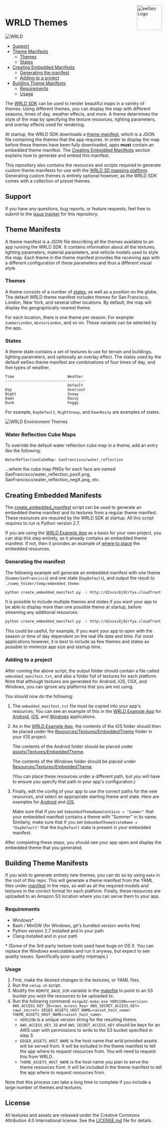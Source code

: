 <a href="http://www.eegeo.com/">
    <img src="http://cdn2.eegeo.com/wp-content/uploads/2016/03/eegeo_logo_quite_big.png" alt="eeGeo Logo" title="eegeo" align="right" height="80px" />
</a>

# WRLD Themes

![WRLD](http://cdn2.eegeo.com/wp-content/uploads/2016/03/readme-banner.jpg)

* [Support](#support)
* [Theme Manifests](#theme-manifests)
    * [Themes](#themes)
    * [States](#states)
* [Creating Embedded Manifests](#creating-embedded-manifests)
    * [Generating the manifest](#generating-the-manifest)
    * [Adding to a project](#adding-to-a-project)
* [Building Theme Manifests](#building-theme-manifests)
    * [Requirements](#requirements)
    * [Usage](#usage)

The [WRLD SDK](http://www.wrld3d.com/) can be used to render beautiful maps in a variety of themes. Using different themes, you can display the map with different seasons, times of day, weather effects, and more. A theme determines the style of the map by specifying the texture resources, lighting parameters, and overlay effects used for rendering.

At startup, the WRLD SDK downloads a [theme manifest](#theme-manifests), which is a JSON file containing the themes that the app requires. In order to display the map before these themes have been fully downloaded, apps **must** contain an embedded theme manifest. The [Creating Embedded Manifests](#creating-embedded-manifests) section explains how to generate and embed this manifest.

This repository also contains the resources and scripts required to generate custom theme manifests for use with the [WRLD 3D mapping platform](http://www.wrld3d.com/). Generating custom themes is entirely optional however, as the WRLD SDK comes with a collection of preset themes.

## Support

If you have any questions, bug reports, or feature requests, feel free to submit to the [issue tracker](https://github.com/wrld3d/wrld-themes/issues) for this repository.

## Theme Manifests
A theme manifest is a JSON file describing all the themes available to an app running the WRLD SDK. It contains information about all the textures, lighting parameters, material parameters, and vehicle models used to style the map. Each theme in the theme manifest provides the receiving app with a different configuration of these parameters and thus a different visual style.

### Themes
A theme consists of a number of [states](#states), as well as a position on the globe. The default WRLD theme manifest includes themes for San Francisco, London, New York, and several other locations. By default, the map will display the geographically nearest theme.

For each location, there is one theme per season. For example: `SummerLondon`, `WinterLondon`, and so on. These variants can be selected by the app.

### States
A theme state contains a set of textures to use for terrain and buildings, lighting parameters, and optionally an overlay effect. The states used by the default eeGeo theme manifest are combinations of four times of day, and five types of weather.
```
Time                        Weather
------------------------------------
                            Default
Day                         Overcast
Night                       Snowy
Dawn                        Rainy
Dusk                        Foggy
```
For example, `DayDefault`, `NightSnowy`, and `DawnRainy` are examples of states.

![WRLD Environment Themes](http://cdn2.eegeo.com/wp-content/uploads/2016/03/eegeo-environment-themes.jpg)

### Water Reflection Cube Maps

To override the default water reflection cube map in a theme, add an entry like the following:

    WaterReflectionCubeMap: SanFrancisco/water_reflection

...where the cube map PNGs for each face are named SanFrancisco/water_reflection_posX.png, SanFrancisco/water_reflection_negX.png, etc.

## Creating Embedded Manifests

The [create_embedded_manifest](https://github.com/wrld3d/wrld-themes/blob/master/create_embedded_manifest.py) script can be used to generate an embedded theme manifest and its textures from a regular theme manifest. These resources are required by the WRLD SDK at startup. All this script requires to run is Python version 2.7.

If you are using the [WRLD Example App](https://github.com/wrld3d/wrld-example-app) as a basis for your own project, you can skip this step entirely, as it already contains an embedded theme manifest. If not, then it provides an example of [where to place](#adding-to-a-project) the embedded resources.

### Generating the manifest

The following example will generate an embedded manifest with one theme (`SummerSanFrancisco`) and one state (`DayDefault`), and output the result to `./some_folder/temp/embedded_theme`:
```sh
python create_embedded_manifest.py -i http://d2xvsc8j92rfya.cloudfront.net/mobile-themes-new/v540/manifest.txt.gz -o ./some_folder/temp/embedded_theme -t SummerSanFrancisco -s DayDefault
```

It is possible to include multiple themes and states if you want your app to be able to display more than one possible theme at startup, before streaming any additional resources:
```sh
python create_embedded_manifest.py -i http://d2xvsc8j92rfya.cloudfront.net/mobile-themes-new/v540/manifest.txt.gz -o ./some_folder/temp/embedded_theme -t SummerSanFrancisco WinterSanFrancisco -s DayDefault NightDefault
```

This could be useful, for example, if you want your app to open with the season or time of day dependent on the real life date and time. For most applications however, it is best to include as few themes and states as possible to minimize app size and startup time.

### Adding to a project
After running the above script, the output folder should contain a file called `embedded_manifest.txt`, and also a folder full of textures for each platform. Note that although textures are generated for Android, iOS, OSX, and Windows, you can ignore any platforms that you are not using.

You should now do the following:

1.  The `embedded_manifest.txt` file must be copied into your app's resources. You can see an example of this in the [WRLD Example App](https://github.com/wrld3d/wrld-example-app) for [Android](https://github.com/wrld3d/wrld-example-app/blob/master/android/assets/embedded_manifest.txt), [iOS](https://github.com/wrld3d/wrld-example-app/blob/master/ios/Resources/embedded_manifest.txt), and [Windows](https://github.com/wrld3d/wrld-example-app/blob/master/windows/Resources/embedded_manifest.txt) applications.

2.  As in the [WRLD Example App](https://github.com/wrld3d/wrld-example-app), the contents of the iOS folder should then be placed under the [Resources/Textures/EmbeddedTheme](https://github.com/wrld3d/wrld-example-app/tree/master/ios/Resources/Textures/EmbeddedTheme) folder in your iOS project.

    The contents of the Android folder should be placed under [assets/Textures/EmbeddedTheme](https://github.com/wrld3d/wrld-example-app/tree/master/android/assets/Textures).
    
    The contents of the Windows folder should be placed under [Resources/Textures/EmbeddedTheme](https://github.com/wrld3d/wrld-example-app/tree/master/windows/Resources/Textures/EmbeddedTheme).

    (You can place these resources under a different path, but you will have to ensure you specify that path in your app's configuration.)
    
3.  Finally, edit the config of your app to use the correct paths for the new resources, and select an appropriate starting theme and state. Here are examples for [Android](https://github.com/wrld3d/wrld-example-app/blob/master/android/jni/AppHost.cpp#L188-L191) and [iOS](https://github.com/wrld3d/wrld-example-app/blob/master/ios/ios_src/AppHost.mm#L136-L139).

    Make sure that if you set `EmbeddedThemeNameContains = "Summer"` that your embedded manifest contains a theme with "Summer" in its name. Similarly, make sure that if you set `EmbeddedThemeStateName = "DayDefault"` that the `DayDefault` state is present in your embedded manifest.

After completing these steps, you should see your app open and display the embedded theme that you generated.

## Building Theme Manifests
If you wish to generate entirely new themes, you can do so by using `make` in the root of this repo. This will generate a theme manifest from the YAML files under [manifest](https://github.com/wrld3d/wrld-themes/tree/master/manifest) in the repo, as well as all the required models and textures in the correct format for each platform. Finally, these resources are uploaded to an Amazon S3 location where you can serve them to your app.

### Requirements

* Windows*
* Bash / MinGW (for Windows, git's bundled version works fine)
* Python version 2.7 installed and in your path
* Clang installed and in your path

\* (Some of the 3rd-party texture tools used have bugs on OS X. You can replace the Windows executables and run it anyway, but expect to see quality issues. Specifically poor quality mipmaps.)

### Usage
1.  First, make the desired changes to the textures, or YAML files.
2.  Run the `setup.sh` script.
3.  Modify the `REMOTE_BASE_DIR` variable in the [makefile](https://github.com/wrld3d/wrld-themes/blob/master/makefile) to point to an S3 bucket you wish the resources to be uploaded to.
4.  Run the following command: `mingw32-make.exe VERSION=<version> AWS_ACCESS_KEY_ID=<aws_access_key> AWS_SECRET_ACCESS_KEY=<aws_secret> EEGEO_ASSETS_HOST_NAME=<asset_host_name> THEME_ASSETS_HOST_NAME=<asset_host_name>`
    * `VERSION` is a unique version string for the resulting theme.
    * `AWS_ACCESS_KEY_ID` and `AWS_SECRET_ACCESS_KEY` should be keys for an AWS user with permissions to write to the S3 bucket specified in step 3.
    * `EEGEO_ASSETS_HOST_NAME` is the host name that wrld provided assets will be served from. It will be included in the theme manifest to tell the app where to request resources from. You will need to request this from WRLD.
    * `THEME_ASSETS_HOST_NAME` is the host name you plan to serve the theme resources from. It will be included in the theme manifest to tell the app where to request resources from.

Note that this process can take a long time to complete if you include a large number of themes and textures.

## License

All textures and assets are released under the Creative Commons Attribution 4.0 International license. See the [LICENSE.md](https://github.com/wrld3d/wrld-themes/blob/master/LICENSE.md) file for details.
